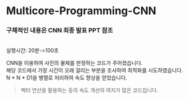 # Multicore-Programming-CNN

<h3>구체적인 내용은 CNN 최종 발표 PPT 참조</h3><br>
실행시간: 20분->100초<br>

CNN을 이용하여 사진의 물체를 판정하는 코드가 주어졌습니다.<br>
해당 코드에서 가장 시간이 오래 걸리는 부분을 조사하여 최적화를 시도하였습니다.<br>
N * N * D1을 병렬로 처리하여 속도 향상을 얻었습니다.<br>

>벡터 연산을 활용하는 등의 속도 개선의 여지가 많은 코드입니다.
